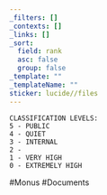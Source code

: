 ```yaml
---
_filters: []
_contexts: []
_links: []
_sort:
  field: rank
  asc: false
  group: false
_template: ""
_templateName: ""
sticker: lucide//files
---
```


```
CLASSIFICATION LEVELS:
5 - PUBLIC
4 - QUIET
3 - INTERNAL
2 - 
1 - VERY HIGH
0 - EXTREMELY HIGH
```

#Monus #Documents